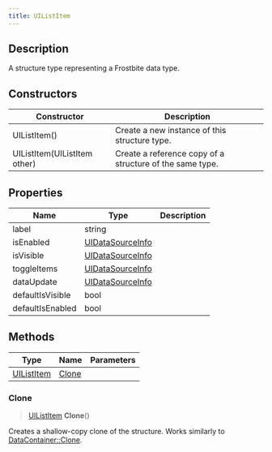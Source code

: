 ```yaml
---
title: UIListItem
---
```

## Description

A structure type representing a Frostbite data type.

## Constructors

| Constructor                  | Description                                              |
| ---------------------------- | -------------------------------------------------------- |
| UIListItem()                 | Create a new instance of this structure type.            |
| UIListItem(UIListItem other) | Create a reference copy of a structure of the same type. |

## Properties

| Name             | Type                                 | Description |
| ---------------- | ------------------------------------ | ----------- |
| label            | string                               |             |
| isEnabled        | [UIDataSourceInfo](/vext/ref/fb/uidatasourceinfo/) |             |
| isVisible        | [UIDataSourceInfo](/vext/ref/fb/uidatasourceinfo/) |             |
| toggleItems      | [UIDataSourceInfo](/vext/ref/fb/uidatasourceinfo/) |             |
| dataUpdate       | [UIDataSourceInfo](/vext/ref/fb/uidatasourceinfo/) |             |
| defaultIsVisible | bool                                 |             |
| defaultIsEnabled | bool                                 |             |

## Methods

| Type                     | Name            | Parameters |
| ------------------------ | --------------- | ---------- |
| [UIListItem](/vext/ref/fb/uilistitem/) | [Clone](#clone) |            |

### Clone

> [UIListItem](/vext/ref/fb/uilistitem/) **Clone**()

Creates a shallow-copy clone of the structure. Works similarly to [DataContainer::Clone](/vext/ref/shared/class/datacontainer#clone).
